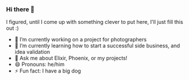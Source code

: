 ### Hi there 👋

I figured, until I come up with something clever to put here, I'll just fill this out :)
- 🔭 I’m currently working on a project for photographers
- 🌱 I’m currently learning how to start a successful side business, and idea validation
- 💬 Ask me about Elixir, Phoenix, or my projects!
- 😄 Pronouns: he/him
- ⚡ Fun fact: I have a big dog


<!--
**jwbaldwin/jwbaldwin** is a ✨ _special_ ✨ repository because its `README.md` (this file) appears on your GitHub profile.

Here are some ideas to get you started:

- 🔭 I’m currently working on ...
- 🌱 I’m currently learning ...
- 👯 I’m looking to collaborate on ...
- 🤔 I’m looking for help with ...
- 💬 Ask me about ...
- 📫 How to reach me: ...
- 😄 Pronouns: ...
- ⚡ Fun fact: ...
-->
